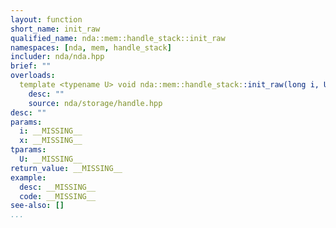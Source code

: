```yaml
---
layout: function
short_name: init_raw
qualified_name: nda::mem::handle_stack::init_raw
namespaces: [nda, mem, handle_stack]
includer: nda/nda.hpp
brief: ""
overloads:
  template <typename U> void nda::mem::handle_stack::init_raw(long i, U && x):
    desc: ""
    source: nda/storage/handle.hpp
desc: ""
params:
  i: __MISSING__
  x: __MISSING__
tparams:
  U: __MISSING__
return_value: __MISSING__
example:
  desc: __MISSING__
  code: __MISSING__
see-also: []
...
```


